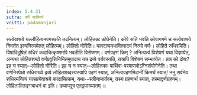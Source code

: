 ```yaml
---
index: 5.4.31
sutra: वर्णे चानित्ये
vritti: padamanjari
---
```


 सत्येवाश्रये यल्लौहित्यमपगच्छति तदनित्यम्। लोहितकः कोपेनेति। कोपे सति भवति कोपागगमे च सत्येवाश्रये निवर्तत इत्यनित्यमेतत् लौहित्यम्।  लोहितो गौरिति। यावदाश्रयभावित्वादयं नित्यो वर्णः। लोहितै रुधिरमिति। विषादिदूषितं रुधिरं कदाचित्कृष्णमपि भवतीति विसेषणम्। वर्णग्रहणं किम् ? अनित्यत्वं विशेषणं यथा विज्ञायेत्, अन्यथा लोहितशब्दो वर्णप्रवृत्तिनिमितमुपादाय यत्र द्रव्ये पर्यवस्यति, तत्रापि विशेषणं सम्भाव्येत। तत्र को दोषः? इह च स्यात्--लोहितो गौरिति। इह च न स्यात्--लोहितकाः पार्थिवाः परमाणवोऽग्निसंयोगेनेति। तथा वर्णनिरपेक्षो रुधिराख्ये द्रव्ये लोहितशब्दस्यस्यापि ग्रहणं स्यात्, अनित्यग्रहणमिदानीं किमर्थं स्यात्! ननु सर्वमेव रुधिरमनित्यं यत्सत्येवाश्रये कादाचित्कम्, यथा--स्त्रीणामार्तवम्, तस्य ग्रहणार्थं स्यात्, तस्माद्वर्णग्रहणम्। लोहिताल्लिङ्गबाधनं वा इति। ङ्याप्सूत्र एतद्व्याख्यातम् ॥